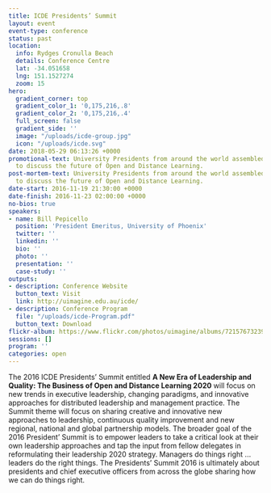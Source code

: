 ```yaml
---
title: ICDE Presidents’ Summit
layout: event
event-type: conference
status: past
location:
  info: Rydges Cronulla Beach
  details: Conference Centre
  lat: -34.051658
  lng: 151.1527274
  zoom: 15
hero:
  gradient_corner: top
  gradient_color_1: '0,175,216,.8'
  gradient_color_2: '0,175,216,.4'
  full_screen: false
  gradient_side: ''
  image: "/uploads/icde-group.jpg"
  icon: "/uploads/icde.svg"
date: 2018-05-29 06:13:26 +0000
promotional-text: University Presidents from around the world assembled in Sydney
  to discuss the future of Open and Distance Learning.
post-mortem-text: University Presidents from around the world assembled in Sydney
  to discuss the future of Open and Distance Learning.
date-start: 2016-11-19 21:30:00 +0000
date-finish: 2016-11-23 02:00:00 +0000
no-bios: true
speakers:
- name: Bill Pepicello
  position: 'President Emeritus, University of Phoenix'
  twitter: ''
  linkedin: ''
  bio: ''
  photo: ''
  presentation: ''
  case-study: ''
outputs:
- description: Conference Website
  button_text: Visit
  link: http://uimagine.edu.au/icde/
- description: Conference Program
  file: "/uploads/icde-Program.pdf"
  button_text: Download
flickr-album: https://www.flickr.com/photos/uimagine/albums/72157673239569623
sessions: []
program: ''
categories: open
---
```

The 2016 ICDE Presidents’ Summit entitled **A New Era of Leadership and Quality: The Business of Open and Distance Learning 2020** will focus on new trends in executive leadership, changing paradigms, and innovative approaches for distributed leadership and management practice. The Summit theme will focus on sharing creative and innovative new approaches to leadership, continuous quality improvement and new regional, national and global partnership models. The broader goal of the 2016 President’ Summit is to empower leaders to take a critical look at their own leadership approaches and tap the input from fellow delegates in reformulating their leadership 2020 strategy. Managers do things right ... leaders do the right things. The Presidents’ Summit 2016 is ultimately about presidents and chief executive officers from across the globe sharing how we can do things right.
